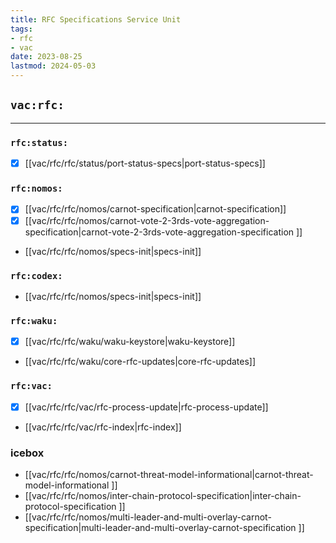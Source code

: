 ```yaml
---
title: RFC Specifications Service Unit
tags:
- rfc
- vac
date: 2023-08-25
lastmod: 2024-05-03
---
```


## `vac:rfc:`

---

### `rfc:status:`

* [x] [[vac/rfc/rfc/status/port-status-specs|port-status-specs]]

### `rfc:nomos:`

* [x] [[vac/rfc/rfc/nomos/carnot-specification|carnot-specification]]
* [x] [[vac/rfc/rfc/nomos/carnot-vote-2-3rds-vote-aggregation-specification|carnot-vote-2-3rds-vote-aggregation-specification ]]
* [[vac/rfc/rfc/nomos/specs-init|specs-init]]

### `rfc:codex:`
* [[vac/rfc/rfc/nomos/specs-init|specs-init]]

### `rfc:waku:`

* [x] [[vac/rfc/rfc/waku/waku-keystore|waku-keystore]]
* [[vac/rfc/rfc/waku/core-rfc-updates|core-rfc-updates]]

### `rfc:vac:`

* [x] [[vac/rfc/rfc/vac/rfc-process-update|rfc-process-update]]
* [[vac/rfc/rfc/vac/rfc-index|rfc-index]]

### icebox

* [[vac/rfc/rfc/nomos/carnot-threat-model-informational|carnot-threat-model-informational ]]
* [[vac/rfc/rfc/nomos/inter-chain-protocol-specification|inter-chain-protocol-specification ]]
* [[vac/rfc/rfc/nomos/multi-leader-and-multi-overlay-carnot-specification|multi-leader-and-multi-overlay-carnot-specification ]]

